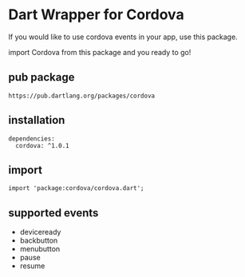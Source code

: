 # Dart Wrapper for Cordova
If you would like to use cordova events in your app, use this package.

import Cordova from this package and you ready to go!

## pub package
``` https://pub.dartlang.org/packages/cordova ```

## installation 
```
dependencies:
  cordova: ^1.0.1
```

## import
```
import 'package:cordova/cordova.dart';
```

## supported events
- deviceready
- backbutton
- menubutton
- pause
- resume
